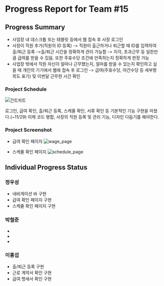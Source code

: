 # Progress Report for Team #15

## Progress Summary
* 사업장 내 데스크톱 또는 태블릿 등에서 웹 접속 후 사장 로그인
* 사장이 직원 추가(직원의 ID 등록) -> 직원이 출근하거나 퇴근할 때 ID를 입력하여 출/퇴근 등록
 ->출/퇴근 시간을 정확하게 관리 가능함 -> 지각, 초과근무 등 일한만큼 급여를 받을 수 있음. 또한 주휴수당 조건에 만족하는지 정확하게 판정 가능
* 사업장 밖에서 직원 자신이 얼마나 근무했는지, 얼마를 받을 수 있는지 확인하고 싶을 때 개인의 기기에서 웹에 접속 후 로그인 -> 급여(주휴수당, 야간수당 등 세부항목도 표기) 및 이번달 근무한 시간 확인

### Project Schedule
![간트차트](https://github.com/wo0oo/OpenSW_15/assets/117130749/c4719b65-5f99-4d53-902f-0b9dff031caa)

로그인, 급여 확인, 출/퇴근 등록, 스케쥴 확인, 서류 확인 등 기본적인 기능 구현을 마쳤다.(~11/29)
이제 코드 병합, 사장의 직원 등록 및 관리 기능, 디자인 다듬기를 해야한다.

### Project Screenshot
* 급여 확인 페이지
![wage_page](https://github.com/wo0oo/OpenSW_15/assets/117130749/da96e897-99c2-479d-91cd-ad1b16338ef9)

* 스케쥴 확인 페이지
![schedule_page](https://github.com/wo0oo/OpenSW_15/assets/117130749/67152151-9f3c-4a43-8992-05153294e256)


## Individual Progress Status

### 정우성
* 네비게이션 바 구현
* 급여 확인 페이지 구현
* 스케쥴 확인 페이지 구현

### 박철준
* 
* 
* 

### 이홍섭
* 출/퇴근 등록 구현
* 근로 계약서 확인 구현
* 급여 명세서 확인 구현
